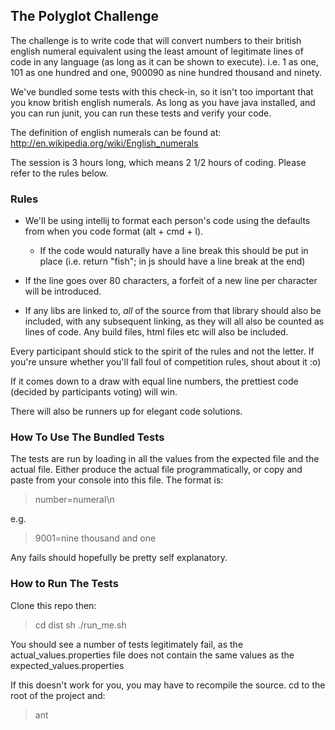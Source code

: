 ## The Polyglot Challenge ##

The challenge is to write code that will convert numbers to their british english numeral equivalent using the least
amount of legitimate lines of code in any language (as long as it can be shown to execute).
i.e. 1 as one, 101 as one hundred and one, 900090 as nine hundred thousand and ninety.

We've bundled some tests with this check-in, so it isn't too important that you know british english numerals.
As long as you have java installed, and you can run junit, you can run these tests and verify your code.

The definition of english numerals can be found at:
http://en.wikipedia.org/wiki/English_numerals

The session is 3 hours long, which means 2 1/2 hours of coding.  Please refer to the rules below.



### Rules ###

* We'll be using intellij to format each person's code using the defaults from when you code format (alt + cmd + l).

    *   If the code would naturally have a line break this should be put in place (i.e. return "fish"; in js should have a
        line break at the end)

* If the line goes over 80 characters, a forfeit of a new line per character will be introduced.

*   If any libs are linked to, _all_ of the source from that library should also be included, with any subsequent
    linking, as they will all also be counted as lines of code.  Any build files, html files etc will also be included.

Every participant should stick to the spirit of the rules and not the letter.
If you're unsure whether you'll fall foul of competition rules, shout about it :o)

If it comes down to a draw with equal line numbers, the prettiest code (decided by participants voting) will win.

There will also be runners up for elegant code solutions.




### How To Use The Bundled Tests ###

The tests are run by loading in all the values from the expected file and the actual file.
Either produce the actual file programmatically, or copy and paste from your console into this file.
The format is:

> number=numeral\n


e.g.


> 9001=nine thousand and one


Any fails should hopefully be pretty self explanatory.



### How to Run The Tests ###

Clone this repo then:

> cd dist
> sh ./run_me.sh

You should see a number of tests legitimately fail, as the actual_values.properties file does not contain the same
values as the expected_values.properties

If this doesn't work for you, you may have to recompile the source.
cd to the root of the project and:

> ant
